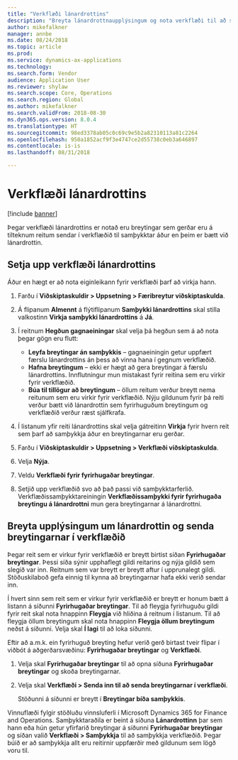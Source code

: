 ```yaml
---
title: "Verkflæði lánardrottins"
description: "Breyta lánardrottnaupplýsingum og nota verkflæði til að samþykkja þær."
author: mikefalkner
manager: annbe
ms.date: 08/24/2018
ms.topic: article
ms.prod: 
ms.service: dynamics-ax-applications
ms.technology: 
ms.search.form: Vendor
audience: Application User
ms.reviewer: shylaw
ms.search.scope: Core, Operations
ms.search.region: Global
ms.author: mikefalkner
ms.search.validFrom: 2018-08-30
ms.dyn365.ops.version: 8.0.4
ms.translationtype: HT
ms.sourcegitcommit: 98ed3378ab05c0c69c9e5b2a82310113a81c2264
ms.openlocfilehash: 950a1852acf9f3e4747ce2d55738c0eb3a646897
ms.contentlocale: is-is
ms.lasthandoff: 08/31/2018

---
```


# <a name="vendor-workflow"></a>Verkflæði lánardrottins

[!include [banner](../includes/banner.md)]

Þegar verkflæði lánardrottins er notað eru breytingar sem gerðar eru á tilteknum reitum sendar í verkflæðið til samþykktar áður en þeim er bætt við lánardrottin.

## <a name="set-up-the-vendor-workflow"></a>Setja upp verkflæði lánardrottins

Áður en hægt er að nota eiginleikann fyrir verkflæði þarf að virkja hann.

1. Farðu í **Viðskiptaskuldir \> Uppsetning \> Færibreytur viðskiptaskulda**.
2. Á flipanum **Almennt** á flýtiflipanum **Samþykki lánardrottins** skal stilla valkostinn **Virkja samþykki lánardrottins** á **Já**.
3. Í reitnum **Hegðun gagnaeiningar** skal velja þá hegðun sem á að nota þegar gögn eru flutt:

    - **Leyfa breytingar án samþykkis** – gagnaeiningin getur uppfært færslu lánardrottins án þess að vinna hana í gegnum verkflæðið.
    - **Hafna breytingum** – ekki er hægt að gera breytingar á færslu lánardrottins. Innflutningur mun mistakast fyrir reitina sem eru virkir fyrir verkflæðið.
    - **Búa til tillögur að breytingum** – öllum reitum verður breytt nema reitunum sem eru virkir fyrir verkflæðið. Nýju gildunum fyrir þá reiti verður bætt við lánardrottin sem fyrirhuguðum breytingum og verkflæðið verður ræst sjálfkrafa.

4. Í listanum yfir reiti lánardrottins skal velja gátreitinn **Virkja** fyrir hvern reit sem þarf að samþykkja áður en breytingarnar eru gerðar.
5. Farðu í **Viðskiptaskuldir \> Uppsetning \> Verkflæði viðskiptaskulda**.
6. Velja **Nýja**.
7. Veldu **Verkflæði fyrir fyrirhugaðar breytingar**. 
8. Setjið upp verkflæðið svo að það passi við samþykktarferlið. Verkflæðissamþykktareiningin **Verkflæðissamþykki fyrir fyrirhugaða breytingu á lánardrottni** mun gera breytingarnar á lánardrottni.

## <a name="change-vendor-information-and-submit-the-changes-to-the-workflow"></a>Breyta upplýsingum um lánardrottin og senda breytingarnar í verkflæðið

Þegar reit sem er virkur fyrir verkflæðið er breytt birtist síðan **Fyrirhugaðar breytingar**. Þessi síða sýnir upphaflegt gildi reitarins og nýja gildið sem slegið var inn. Reitnum sem var breytt er breytt aftur í upprunalegt gildi. Stöðuskilaboð gefa einnig til kynna að breytingarnar hafa ekki verið sendar inn. 

Í hvert sinn sem reit sem er virkur fyrir verkflæðið er breytt er honum bætt á listann á síðunni **Fyrirhugaðar breytingar**. Til að fleygja fyrirhuguðu gildi fyrir reit skal nota hnappinn **Fleygja** við hliðina á reitnum í listanum. Til að fleygja öllum breytingum skal nota hnappinn **Fleygja öllum breytingum** neðst á síðunni. Velja skal **Í lagi** til að loka síðunni.

Eftir að a.m.k. ein fyrirhuguð breyting hefur verið gerð birtast tveir flipar í viðbót á aðgerðarsvæðinu: **Fyrirhugaðar breytingar** og **Verkflæði**.

1. Velja skal **Fyrirhugaðar breytingar** til að opna síðuna **Fyrirhugaðar breytingar** og skoða breytingarnar.
2. Velja skal **Verkflæði \> Senda inn til að senda breytingarnar í verkflæði**.

    Stöðunni á síðunni er breytt í **Breytingar bíða samþykkis**.

Vinnuflæði fylgir stöðluðu vinnsluferli í Microsoft Dynamics 365 for Finance and Operations. Samþykktaraðila er beint á síðuna **Lánardrottinn** þar sem hann eða hún getur yfirfarið breytingar á síðunni **Fyrirhugaðar breytingar** og síðan valið **Verkflæði \> Samþykkja** til að samþykkja verkflæðið. Þegar búið er að samþykkja allt eru reitirnir uppfærðir með gildunum sem lögð voru til.


